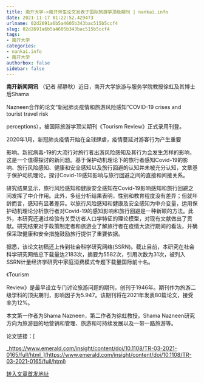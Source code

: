 ```yaml
---
title: 南开大学->南开师生论文发表于国际旅游学顶级期刊 | nankai.info
date: 2021-11-17 01:22:52.429473
urlname: 02d2691a6b5a4605b343bac515b5ccf4
slug: 02d2691a6b5a4605b343bac515b5ccf4
tags: 
- 南开大学
categories:
- nankai.info
- 南开大学
authorbox: false
sidebar: false
---
```

**南开新闻网讯** （记者 郝静秋）近日，南开大学旅游与服务学院教授徐虹及其博士后Shama

Nazneen合作的论文“新冠肺炎疫情和旅游风险感知”COVID-19 crises and tourist travel risk

perceptions），被国际旅游学顶尖期刊《Tourism Review》正式录用刊登。

2020年1月，新冠肺炎疫情开始在全球肆虐，疫情蔓延对游客行为产生重要
<!--more-->
影响。新冠病毒-19的大流行对旅行者出游风险感知及其行为会发生怎样的影响，这是一个值得探讨的新问题。基于保护动机理论下的旅行者感知Covid-19的影响、旅行风险感知、健康和安全感知以及旅行回避的认知并未被充分认知，文章基于保护动机理论，探讨Covid-19感知影响与旅行回避之间的直接和间接关系。

研究结果显示，旅行风险感知和健康安全感知在Covid-19影响感知和旅行回避之间发挥了中介作用。此外，多组分析结果表明，性别和教育程度没有差异；但就年龄而言，感知有显著差异。以旅行风险感知和健康及安全感知为中介变量，运用保护动机理论分析旅行者对Covid-19的感知影响和旅行回避是一种新颖的方法。此外，本研究还通过检验有关受访者人口学特征的理论模型，对现有文献做出了贡献。研究结果对于政策制定者和旅游业了解旅行者在疫情大流行期间的看法，并确保采取健康和安全措施鼓励旅行提供了重要依据。

据悉，该论文初稿还上传到社会科学研究网络(SSRN)。截止目前，本研究在社会科学研究网络总下载量达2183次，摘要为5582次，引用次数为31次，被列入SSRN计量经济学研究中家庭消费模式专题下载量国际前十名。

《Tourism

Review》是最早设立专门讨论旅游问题的期刊，创刊于1946年。期刊作为旅游二级学科的顶尖期刊，影响因子为5.947。该期刊将在2021年发表80篇论文，接受率为12%。

本文第一作者为Shama Nazneen，第二作者为徐虹教授。Shama Nazneen研究方向为旅游目的地营销和管理、旅游和可持续发展以及一带一路旅游等。

论文链接：[

_https://www.emerald.com/insight/content/doi/10.1108/TR-03-2021-0165/full/html_](https://www.emerald.com/insight/content/doi/10.1108/TR-03-2021-0165/full/html)



[转入文章首发地址](http://news.nankai.edu.cn/ywsd/system/2021/11/13/030048826.shtml)